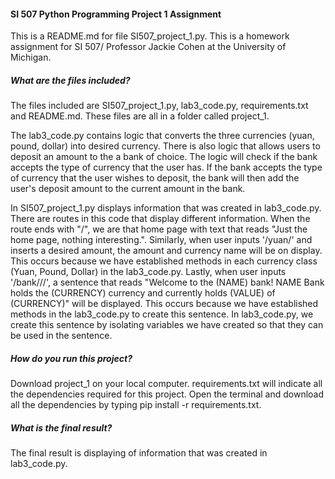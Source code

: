#### SI 507 Python Programming Project 1 Assignment
This is a README.md for file SI507_project_1.py. This is a homework assignment for SI 507/ Professor Jackie Cohen at the University of Michigan.

##### What are the files included?
The files included are SI507_project_1.py, lab3_code.py, requirements.txt and README.md. These files are all in a folder called project_1.

The lab3_code.py contains logic that converts the three currencies (yuan, pound, dollar) into desired currency. There is also logic that allows users to deposit an amount to the a bank of choice. The logic will check if the bank accepts the type of currency that the user has. If the bank accepts the type of currency that the user wishes to deposit,  the bank will then add the user's deposit amount to the current amount in the bank.

In SI507_project_1.py displays information that was created in lab3_code.py. There are routes in this code that display different information. When the route ends with "/", we are that home page with text that reads "Just the home page, nothing interesting.". Similarly, when user inputs '/yuan/<amt>' and inserts a desired amount, the amount and currency name will be on display. This occurs because we have established methods in each currency class (Yuan, Pound, Dollar) in the lab3_code.py. Lastly, when user inputs '/bank/<name>/<currency>/<value>', a sentence that reads "Welcome to the (NAME) bank! NAME Bank holds the (CURRENCY) currency and currently holds (VALUE) of (CURRENCY)" will be displayed. This occurs because we have  established methods in the lab3_code.py to create this sentence. In lab3_code.py, we create this sentence by isolating variables we have created so that they can be used in the sentence.  

##### How do you run this project?
Download project_1 on your local computer.
requirements.txt will indicate all the dependencies required for this project. Open the terminal and download all the dependencies by typing pip install -r requirements.txt.

##### What is the final result?
The final result is displaying of information that was created in lab3_code.py. 
